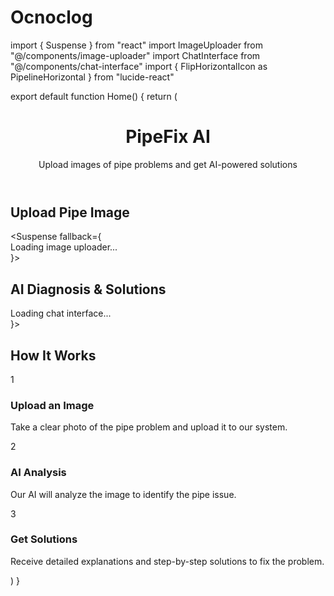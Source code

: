 # Ocnoclog
import { Suspense } from "react"
import ImageUploader from "@/components/image-uploader"
import ChatInterface from "@/components/chat-interface"
import { FlipHorizontalIcon as PipelineHorizontal } from "lucide-react"

export default function Home() {
  return (
    <main className="min-h-screen bg-gradient-to-b from-blue-50 to-white">
      <div className="container mx-auto px-4 py-8">
        <header className="mb-8">
          <div className="flex items-center gap-2">
            <PipelineHorizontal className="h-8 w-8 text-blue-600" />
            <h1 className="text-3xl font-bold text-blue-800">PipeFix AI</h1>
          </div>
          <p className="mt-2 text-gray-600">Upload images of pipe problems and get AI-powered solutions</p>
        </header>
        <div className="grid grid-cols-1 gap-8 lg:grid-cols-2">
          <div className="rounded-xl border bg-white p-6 shadow-sm">
            <h2 className="mb-4 text-xl font-semibold text-gray-800">Upload Pipe Image</h2>
            <Suspense fallback={<div>Loading image uploader...</div>}>
              <ImageUploader />
            </Suspense>
          </div>
<div className="rounded-xl border bg-white p-6 shadow-sm">
            <h2 className="mb-4 text-xl font-semibold text-gray-800">AI Diagnosis & Solutions</h2>
            <Suspense fallback={<div>Loading chat interface...</div>}>
              <ChatInterface />
            </Suspense>
          </div>
        </div>

<div className="mt-8 rounded-xl border bg-white p-6 shadow-sm">
          <h2 className="mb-4 text-xl font-semibold text-gray-800">How It Works</h2>
          <div className="grid grid-cols-1 gap-6 md:grid-cols-3">
            <div className="rounded-lg bg-blue-50 p-4">
              <div className="mb-2 flex h-10 w-10 items-center justify-center rounded-full bg-blue-600 text-white">
                1
              </div>
              <h3 className="mb-2 font-medium">Upload an Image</h3>
              <p className="text-sm text-gray-600">
                Take a clear photo of the pipe problem and upload it to our system.
              </p>
            </div>
            <div className="rounded-lg bg-blue-50 p-4">
              <div className="mb-2 flex h-10 w-10 items-center justify-center rounded-full bg-blue-600 text-white">
                2
              </div>
              <h3 className="mb-2 font-medium">AI Analysis</h3>
              <p className="text-sm text-gray-600">Our AI will analyze the image to identify the pipe issue.</p>
            </div>
            <div className="rounded-lg bg-blue-50 p-4">
              <div className="mb-2 flex h-10 w-10 items-center justify-center rounded-full bg-blue-600 text-white">
                3
              </div>
              <h3 className="mb-2 font-medium">Get Solutions</h3>
              <p className="text-sm text-gray-600">
                Receive detailed explanations and step-by-step solutions to fix the problem.
              </p>
            </div>
          </div>
        </div>
      </div>
    </main>
  )
}
